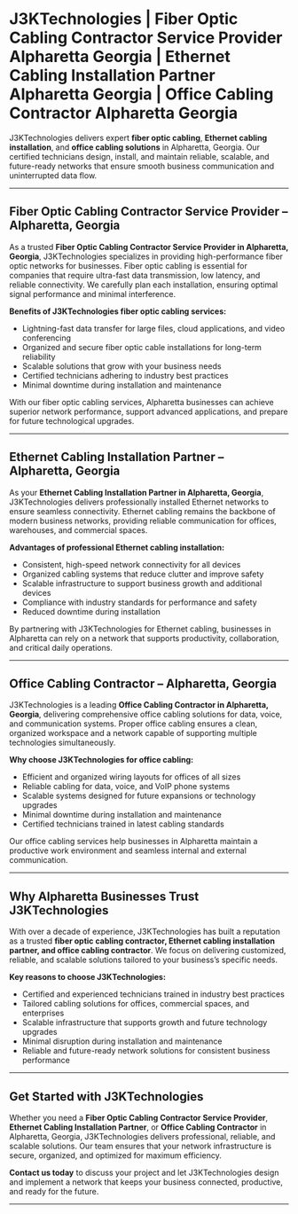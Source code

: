 # J3KTechnologies | Fiber Optic Cabling Contractor Service Provider Alpharetta Georgia | Ethernet Cabling Installation Partner Alpharetta Georgia | Office Cabling Contractor Alpharetta Georgia

J3KTechnologies delivers expert **fiber optic cabling**, **Ethernet cabling installation**, and **office cabling solutions** in Alpharetta, Georgia. Our certified technicians design, install, and maintain reliable, scalable, and future-ready networks that ensure smooth business communication and uninterrupted data flow.

---

## Fiber Optic Cabling Contractor Service Provider – Alpharetta, Georgia

As a trusted **Fiber Optic Cabling Contractor Service Provider in Alpharetta, Georgia**, J3KTechnologies specializes in providing high-performance fiber optic networks for businesses. Fiber optic cabling is essential for companies that require ultra-fast data transmission, low latency, and reliable connectivity. We carefully plan each installation, ensuring optimal signal performance and minimal interference.

**Benefits of J3KTechnologies fiber optic cabling services:**

- Lightning-fast data transfer for large files, cloud applications, and video conferencing  
- Organized and secure fiber optic cable installations for long-term reliability  
- Scalable solutions that grow with your business needs  
- Certified technicians adhering to industry best practices  
- Minimal downtime during installation and maintenance  

With our fiber optic cabling services, Alpharetta businesses can achieve superior network performance, support advanced applications, and prepare for future technological upgrades.

---

## Ethernet Cabling Installation Partner – Alpharetta, Georgia

As your **Ethernet Cabling Installation Partner in Alpharetta, Georgia**, J3KTechnologies delivers professionally installed Ethernet networks to ensure seamless connectivity. Ethernet cabling remains the backbone of modern business networks, providing reliable communication for offices, warehouses, and commercial spaces.

**Advantages of professional Ethernet cabling installation:**

- Consistent, high-speed network connectivity for all devices  
- Organized cabling systems that reduce clutter and improve safety  
- Scalable infrastructure to support business growth and additional devices  
- Compliance with industry standards for performance and safety  
- Reduced downtime during installation  

By partnering with J3KTechnologies for Ethernet cabling, businesses in Alpharetta can rely on a network that supports productivity, collaboration, and critical daily operations.

---

## Office Cabling Contractor – Alpharetta, Georgia

J3KTechnologies is a leading **Office Cabling Contractor in Alpharetta, Georgia**, delivering comprehensive office cabling solutions for data, voice, and communication systems. Proper office cabling ensures a clean, organized workspace and a network capable of supporting multiple technologies simultaneously.

**Why choose J3KTechnologies for office cabling:**

- Efficient and organized wiring layouts for offices of all sizes  
- Reliable cabling for data, voice, and VoIP phone systems  
- Scalable systems designed for future expansions or technology upgrades  
- Minimal downtime during installation and maintenance  
- Certified technicians trained in latest cabling standards  

Our office cabling services help businesses in Alpharetta maintain a productive work environment and seamless internal and external communication.

---

## Why Alpharetta Businesses Trust J3KTechnologies

With over a decade of experience, J3KTechnologies has built a reputation as a trusted **fiber optic cabling contractor, Ethernet cabling installation partner, and office cabling contractor**. We focus on delivering customized, reliable, and scalable solutions tailored to your business’s specific needs.

**Key reasons to choose J3KTechnologies:**

- Certified and experienced technicians trained in industry best practices  
- Tailored cabling solutions for offices, commercial spaces, and enterprises  
- Scalable infrastructure that supports growth and future technology upgrades  
- Minimal disruption during installation and maintenance  
- Reliable and future-ready network solutions for consistent business performance  

---

## Get Started with J3KTechnologies

Whether you need a **Fiber Optic Cabling Contractor Service Provider**, **Ethernet Cabling Installation Partner**, or **Office Cabling Contractor** in Alpharetta, Georgia, J3KTechnologies delivers professional, reliable, and scalable solutions. Our team ensures that your network infrastructure is secure, organized, and optimized for maximum efficiency.

**Contact us today** to discuss your project and let J3KTechnologies design and implement a network that keeps your business connected, productive, and ready for the future.

---
